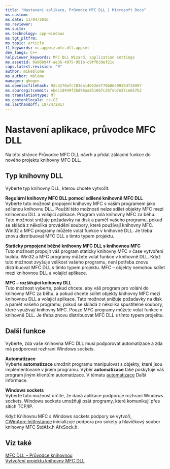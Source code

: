 ```yaml
---
title: "Nastavení aplikace, Průvodce MFC DLL | Microsoft Docs"
ms.custom: 
ms.date: 11/04/2016
ms.reviewer: 
ms.suite: 
ms.technology: cpp-windows
ms.tgt_pltfrm: 
ms.topic: article
f1_keywords: vc.appwiz.mfc.dll.appset
dev_langs: C++
helpviewer_keywords: MFC DLL Wizard, application settings
ms.assetid: 0a96b94f-ae36-4975-951b-c9ffb3def21c
caps.latest.revision: "9"
author: mikeblome
ms.author: mblome
manager: ghogen
ms.openlocfilehash: 92c3270afc783ea14052e5f70b0640919df26997
ms.sourcegitcommit: ebec1d449f2bd98aa851667c2bfeb7e27ce657b2
ms.translationtype: MT
ms.contentlocale: cs-CZ
ms.lasthandoff: 10/24/2017
---
```

# <a name="application-settings-mfc-dll-wizard"></a>Nastavení aplikace, průvodce MFC DLL
Na této stránce Průvodce MFC DLL návrh a přidat základní funkce do nového projektu knihovny MFC DLL.  
  
## <a name="dll-type"></a>Typ knihovny DLL  
 Vyberte typ knihovny DLL, kterou chcete vytvořit.  
  
 **Regulární knihovny MFC DLL pomocí sdílené knihovně MFC DLL**  
 Vyberte tuto možnost propojení knihovny MFC s vaším programem jako sdílenou knihovnu DLL. Použití této možnosti nelze sdílet objekty MFC mezi knihovnou DLL a volající aplikace. Program volá knihovny MFC za běhu. Tato možnost snižuje požadavky na disk a paměť vašeho programu, pokud se skládá z několika provádění soubory, které používají knihovny MFC. Win32 a MFC programy můžete volat funkce v knihovně DLL. Je třeba znovu distribuovat MFC DLL s tímto typem projektu.  
  
 **Staticky propojené běžné knihovny MFC DLL s knihovnou MFC**  
 Tuto možnost propojit váš program staticky knihovny MFC v čase vytvoření buildu. Win32 a MFC programy můžete volat funkce v knihovně DLL. Když tuto možnost zvyšuje velikost vašeho programu, není potřeba znovu distribuovat MFC DLL s tímto typem projektu. MFC – objekty nemohou sdílet mezi knihovnou DLL a volající aplikace.  
  
 **MFC – rozšiřující knihovny DLL**  
 Tuto možnost vyberte, pokud chcete, aby váš program pro volání do knihovny MFC za běhu, a pokud chcete sdílet objekty knihovny MFC mezi knihovnou DLL a volající aplikace. Tato možnost snižuje požadavky na disk a paměť vašeho programu, pokud se skládá z několika spustitelné soubory, které využívají knihovny MFC. Pouze MFC programy můžete volat funkce v knihovně DLL. Je třeba znovu distribuovat MFC DLL s tímto typem projektu.  
  
## <a name="additional-features"></a>Další funkce  
 Vyberte, zda vaše knihovna MFC DLL musí podporovat automatizace a zda má podporovat rozhraní Windows sockets.  
  
 **Automatizace**  
 Vyberte **automatizace** umožnit programu manipulovat s objekty, které jsou implementované v jiném programu. Výběr **automatizace** také poskytuje váš program jiným klientům automatizace. V tématu [automatizace](../../mfc/automation.md) Další informace.  
  
 **Windows sockets**  
 Vyberte tuto možnost určíte, že daná aplikace podporuje rozhraní Windows sockets. Windows sockets umožňují psát programy, které komunikují přes sítích TCP/IP.  
  
 Když Knihovnu MFC s Windows sockets podpory se vytvoří, [CWinApp::InitInstance](../../mfc/reference/cwinapp-class.md#initinstance) inicializuje podpora pro sokety a hlavičkový soubor knihovny MFC StdAfx.h AfxSock.h.  
  
## <a name="see-also"></a>Viz také  
 [MFC DLL – Průvodce knihovnou](../../mfc/reference/mfc-dll-wizard.md)   
 [Vytvoření projektu knihovny MFC DLL](../../mfc/reference/creating-an-mfc-dll-project.md)

